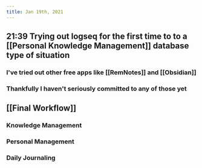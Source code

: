 ```yaml
---
title: Jan 19th, 2021
---
```


## 21:39 Trying out logseq for the first time to to a [[Personal Knowledge Management]] database type of situation
### I've tried out other free apps like [[RemNotes]] and [[Obsidian]]
### Thankfully I haven't seriously committed to any of those yet
## [[Final Workflow]]
### Knowledge Management
### Personal Management
### Daily Journaling
##

